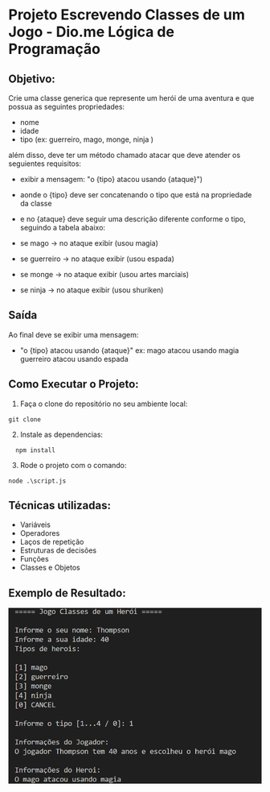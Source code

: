 # Projeto Escrevendo Classes de um Jogo - Dio.me Lógica de Programação

## Objetivo:

Crie uma classe generica que represente um herói de uma aventura e que possua as seguintes propriedades:

- nome
- idade
- tipo (ex: guerreiro, mago, monge, ninja )

além disso, deve ter um método chamado atacar que deve atender os seguientes requisitos:

- exibir a mensagem: "o {tipo} atacou usando {ataque}")
- aonde o {tipo} deve ser concatenando o tipo que está na propriedade da classe
- e no {ataque} deve seguir uma descrição diferente conforme o tipo, seguindo a tabela abaixo:

- se mago -> no ataque exibir (usou magia)
- se guerreiro -> no ataque exibir (usou espada)
- se monge -> no ataque exibir (usou artes marciais)
- se ninja -> no ataque exibir (usou shuriken)

## Saída

Ao final deve se exibir uma mensagem:

- "o {tipo} atacou usando {ataque}"
  ex: mago atacou usando magia
  guerreiro atacou usando espada
 
## Como Executar o Projeto:

1. Faça o clone do repositório no seu ambiente local:
  ``` 
  git clone
  ```
2. Instale as dependencias:
  ```
    npm install 
  ```
3. Rode o projeto com o comando:
  ```
  node .\script.js
  ``` 

## Técnicas utilizadas:

- Variáveis
- Operadores
- Laços de repetição
- Estruturas de decisões
- Funções
- Classes e Objetos
  
 ## Exemplo de Resultado: 
![Print Result Example](./src/assets/result.png)